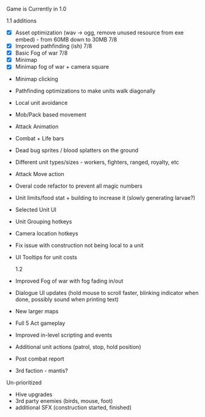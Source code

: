 Game is Currently in 1.0

1.1 additions

- [x] Asset optimization (wav -> ogg, remove unused resource from exe embed) - from 60MB down to 30MB 7/8
- [x] Improved pathfinding (ish) 7/8
- [x] Basic Fog of war 7/8
- [x] Minimap
- [x] Minimap fog of war + camera square
- Minimap clicking
- Pathfinding optimizations to make units walk diagonally
- Local unit avoidance
- Mob/Pack based movement
- Attack Animation
- Combat + Life bars
- Dead bug sprites / blood splatters on the ground
- Different unit types/sizes - workers, fighters, ranged, royalty, etc
- Attack Move action
- Overal code refactor to prevent all magic numbers
- Unit limits/food stat + building to increase it (slowly generating larvae?)
- Selected Unit UI
- Unit Grouping hotkeys
- Camera location hotkeys
- Fix issue with construction not being local to a unit
- UI Tooltips for unit costs

  1.2

- Improved Fog of war with fog fading in/out
- Dialogue UI updates (hold mouse to scroll faster, blinking indicator when done, possibly sound when printing text)
- New larger maps
- Full 5 Act gameplay
- Improved in-level scripting and events

- Additional unit actions (patrol, stop, hold position)

- Post combat report
- 3rd faction - mantis?

Un-prioritized

- Hive upgrades
- 3rd party enemies (birds, mouse, foot)
- additional SFX (construction started, finished)

